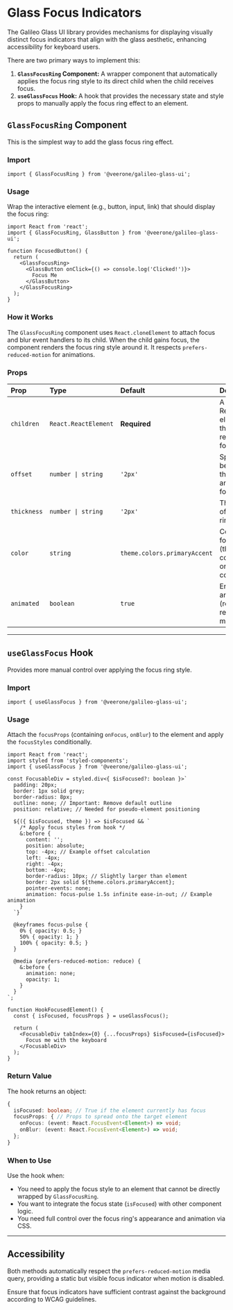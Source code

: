 # Glass Focus Indicators

The Galileo Glass UI library provides mechanisms for displaying visually distinct focus indicators that align with the glass aesthetic, enhancing accessibility for keyboard users.

There are two primary ways to implement this:

1.  **`GlassFocusRing` Component:** A wrapper component that automatically applies the focus ring style to its direct child when the child receives focus.
2.  **`useGlassFocus` Hook:** A hook that provides the necessary state and style props to manually apply the focus ring effect to an element.

## `GlassFocusRing` Component

This is the simplest way to add the glass focus ring effect.

### Import

```tsx
import { GlassFocusRing } from '@veerone/galileo-glass-ui';
```

### Usage

Wrap the interactive element (e.g., button, input, link) that should display the focus ring:

```tsx
import React from 'react';
import { GlassFocusRing, GlassButton } from '@veerone/galileo-glass-ui';

function FocusedButton() {
  return (
    <GlassFocusRing>
      <GlassButton onClick={() => console.log('Clicked!')}>
        Focus Me
      </GlassButton>
    </GlassFocusRing>
  );
}
```

### How it Works

The `GlassFocusRing` component uses `React.cloneElement` to attach focus and blur event handlers to its child. When the child gains focus, the component renders the focus ring style around it. It respects `prefers-reduced-motion` for animations.

### Props

| Prop        | Type              | Default     | Description                                          |
| :---------- | :---------------- | :---------- | :--------------------------------------------------- |
| `children`  | `React.ReactElement` | **Required** | A single React element that can receive focus.      |
| `offset`    | `number \| string` | `'2px'`     | Space between the element and the focus ring.      |
| `thickness` | `number \| string` | `'2px'`     | Thickness of the focus ring.                      |
| `color`     | `string`          | `theme.colors.primaryAccent` | Color of the focus ring (theme color name or CSS color). |
| `animated`  | `boolean`         | `true`      | Enable animation (respects reduced motion).         |

---

## `useGlassFocus` Hook

Provides more manual control over applying the focus ring style.

### Import

```tsx
import { useGlassFocus } from '@veerone/galileo-glass-ui';
```

### Usage

Attach the `focusProps` (containing `onFocus`, `onBlur`) to the element and apply the `focusStyles` conditionally.

```tsx
import React from 'react';
import styled from 'styled-components';
import { useGlassFocus } from '@veerone/galileo-glass-ui';

const FocusableDiv = styled.div<{ $isFocused?: boolean }>`
  padding: 20px;
  border: 1px solid grey;
  border-radius: 8px;
  outline: none; // Important: Remove default outline
  position: relative; // Needed for pseudo-element positioning

  ${({ $isFocused, theme }) => $isFocused && `
    /* Apply focus styles from hook */
    &:before {
      content: '';
      position: absolute;
      top: -4px; // Example offset calculation
      left: -4px;
      right: -4px;
      bottom: -4px;
      border-radius: 10px; // Slightly larger than element
      border: 2px solid ${theme.colors.primaryAccent};
      pointer-events: none;
      animation: focus-pulse 1.5s infinite ease-in-out; // Example animation
    }
  `}

  @keyframes focus-pulse {
    0% { opacity: 0.5; } 
    50% { opacity: 1; } 
    100% { opacity: 0.5; }
  }

  @media (prefers-reduced-motion: reduce) {
    &:before {
      animation: none; 
      opacity: 1;
    }
  }
`;

function HookFocusedElement() {
  const { isFocused, focusProps } = useGlassFocus();

  return (
    <FocusableDiv tabIndex={0} {...focusProps} $isFocused={isFocused}>
      Focus me with the keyboard
    </FocusableDiv>
  );
}
```

### Return Value

The hook returns an object:

```typescript
{
  isFocused: boolean; // True if the element currently has focus
  focusProps: { // Props to spread onto the target element
    onFocus: (event: React.FocusEvent<Element>) => void;
    onBlur: (event: React.FocusEvent<Element>) => void;
  };
}
```

### When to Use

Use the hook when:

- You need to apply the focus style to an element that cannot be directly wrapped by `GlassFocusRing`.
- You want to integrate the focus state (`isFocused`) with other component logic.
- You need full control over the focus ring's appearance and animation via CSS.

---

## Accessibility

Both methods automatically respect the `prefers-reduced-motion` media query, providing a static but visible focus indicator when motion is disabled.

Ensure that focus indicators have sufficient contrast against the background according to WCAG guidelines. 